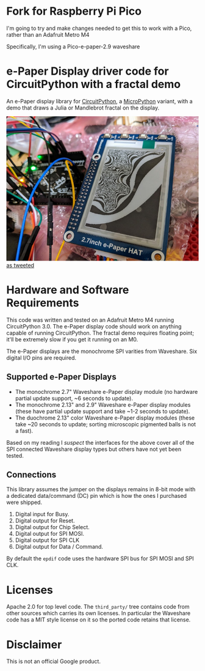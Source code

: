 # Fork for Raspberry Pi Pico

I'm going to try and make changes needed to get this to work with a Pico, rather than an Adafruit Metro M4

Specifically, I'm using a Pico-e-paper-2.9 waveshare

# e-Paper Display driver code for CircuitPython with a fractal demo

An e-Paper display library for
[CircuitPython](https://github.com/adafruit/circuitpython),
a [MicroPython](https://micropython.org/) variant,
with a demo that draws a Julia or Mandlebrot fractal on the display.

![Photo of an m4 displaying a Julia fractal](photos/m4-epaper27-julia.jpg?raw=true "Julia on a 2.7-inch hat")
[as tweeted](https://twitter.com/gpshead/status/1005603935413915648)

# Hardware and Software Requirements

This code was written and tested on an Adafruit Metro M4 running CircuitPython
3.0.  The e-Paper display code should work on anything capable of running
CircuitPython.  The fractal demo requires floating point; it'll be extremely
slow if you get it running on an M0.

The e-Paper displays are the monochrome SPI varities from Waveshare.
Six digital I/O pins are required.

## Supported e-Paper Displays

* The monochrome 2.7" Waveshare e-Paper display module
(no hardware partial update support, ~6 seconds to update).
* The monochrome 2.13" and 2.9" Waveshare e-Paper display modules (these have
partial update support and take ~1-2 seconds to update).
* The duochrome 2.13" color Waveshare e-Paper display modules (these take ~20
seconds to update; sorting microscopic pigmented balls is not a fast).

Based on my reading I *suspect* the interfaces for the above cover all of the
SPI connected Waveshare display types but others have not yet been tested.

## Connections

This library assumes the jumper on the displays remains in 8-bit mode with a
dedicated data/command (DC) pin which is how the ones I purchased were shipped.

1. Digital input for Busy.
1. Digital output for Reset.
1. Digital output for Chip Select.
1. Digital output for SPI MOSI.
1. Digital output for SPI CLK
1. Digital output for Data / Command.

By default the `epdif` code uses the hardware SPI bus for SPI MOSI and SPI CLK.

# Licenses

Apache 2.0 for top level code.  The `third_party/` tree contains code from
other sources which carries its own licenses.  In particular the Waveshare code
has a MIT style license on it so the ported code retains that license.

# Disclaimer

This is not an official Google product.
